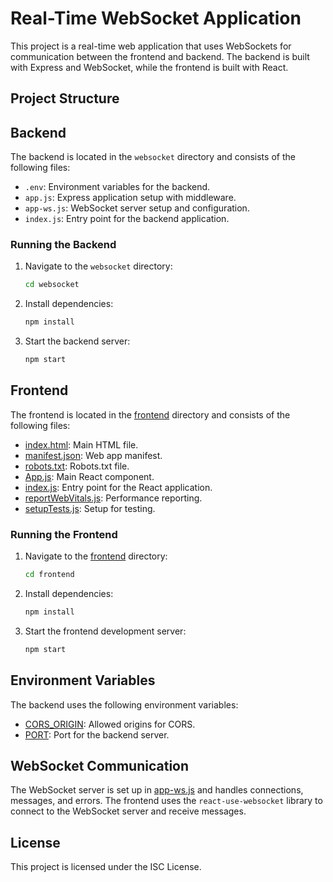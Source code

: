 # Real-Time WebSocket Application

This project is a real-time web application that uses WebSockets for communication between the frontend and backend. The backend is built with Express and WebSocket, while the frontend is built with React.

## Project Structure

## Backend

The backend is located in the `websocket` directory and consists of the following files:

- `.env`: Environment variables for the backend.
- `app.js`: Express application setup with middleware.
- `app-ws.js`: WebSocket server setup and configuration.
- `index.js`: Entry point for the backend application.

### Running the Backend

1. Navigate to the `websocket` directory:
   ```sh
   cd websocket
   ```
2. Install dependencies:
   ```sh
   npm install
   ```
3. Start the backend server:
   ```sh
   npm start
   ```

## Frontend

The frontend is located in the [frontend](http://_vscodecontentref_/18) directory and consists of the following files:

- [index.html](http://_vscodecontentref_/19): Main HTML file.
- [manifest.json](http://_vscodecontentref_/20): Web app manifest.
- [robots.txt](http://_vscodecontentref_/21): Robots.txt file.
- [App.js](http://_vscodecontentref_/22): Main React component.
- [index.js](http://_vscodecontentref_/23): Entry point for the React application.
- [reportWebVitals.js](http://_vscodecontentref_/24): Performance reporting.
- [setupTests.js](http://_vscodecontentref_/25): Setup for testing.

### Running the Frontend

1. Navigate to the [frontend](http://_vscodecontentref_/26) directory:
   ```sh
   cd frontend
   ```
2. Install dependencies:
   ```sh
   npm install
   ```
3. Start the frontend development server:
   ```sh
   npm start
   ```

## Environment Variables

The backend uses the following environment variables:

- [CORS_ORIGIN](http://_vscodecontentref_/27): Allowed origins for CORS.
- [PORT](http://_vscodecontentref_/28): Port for the backend server.

## WebSocket Communication

The WebSocket server is set up in [app-ws.js](http://_vscodecontentref_/29) and handles connections, messages, and errors. The frontend uses the `react-use-websocket` library to connect to the WebSocket server and receive messages.

## License

This project is licensed under the ISC License.
